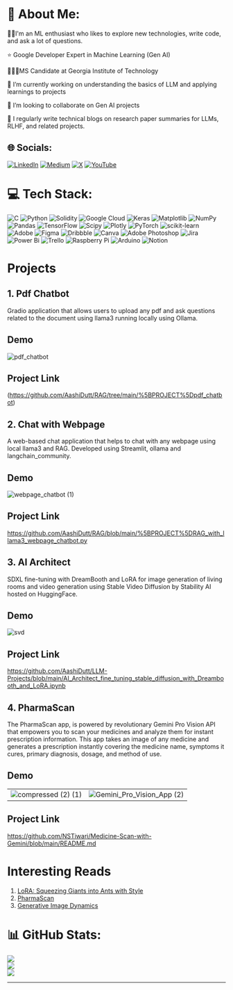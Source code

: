 # 💫 About Me:

🙋‍♀️I'm an ML enthusiast who likes to explore new technologies, write code, and ask a lot of questions.

⭐️ Google Developer Expert in Machine Learning (Gen AI)

👩🏻‍🎓MS Candidate at Georgia Institute of Technology

🔭 I’m currently working on understanding the basics of LLM and applying learnings to projects

👯 I’m looking to collaborate on Gen AI projects

📝 I regularly write technical blogs on research paper summaries for LLMs, RLHF, and related projects.

## 🌐 Socials:
[![LinkedIn](https://img.shields.io/badge/LinkedIn-%230077B5.svg?logo=linkedin&logoColor=white)](https://linkedin.com/in/https://www.linkedin.com/in/aashi-dutt/) [![Medium](https://img.shields.io/badge/Medium-12100E?logo=medium&logoColor=white)](https://medium.com/@@aashi-dutt3) [![X](https://img.shields.io/badge/X-black.svg?logo=X&logoColor=white)](https://x.com/https://twitter.com/aashidutt?lang=en) [![YouTube](https://img.shields.io/badge/YouTube-%23FF0000.svg?logo=YouTube&logoColor=white)](https://youtube.com/@https://www.youtube.com/channel/UC9le7mHF3O3RY7gDoQtZp8g) 

# 💻 Tech Stack:
![C](https://img.shields.io/badge/c-%2300599C.svg?style=flat&logo=c&logoColor=white) ![Python](https://img.shields.io/badge/python-3670A0?style=flat&logo=python&logoColor=ffdd54) ![Solidity](https://img.shields.io/badge/Solidity-%23363636.svg?style=flat&logo=solidity&logoColor=white) ![Google Cloud](https://img.shields.io/badge/GoogleCloud-%234285F4.svg?style=flat&logo=google-cloud&logoColor=white) ![Keras](https://img.shields.io/badge/Keras-%23D00000.svg?style=flat&logo=Keras&logoColor=white) ![Matplotlib](https://img.shields.io/badge/Matplotlib-%23ffffff.svg?style=flat&logo=Matplotlib&logoColor=black) ![NumPy](https://img.shields.io/badge/numpy-%23013243.svg?style=flat&logo=numpy&logoColor=white) ![Pandas](https://img.shields.io/badge/pandas-%23150458.svg?style=flat&logo=pandas&logoColor=white) ![TensorFlow](https://img.shields.io/badge/TensorFlow-%23FF6F00.svg?style=flat&logo=TensorFlow&logoColor=white) ![Scipy](https://img.shields.io/badge/SciPy-%230C55A5.svg?style=flat&logo=scipy&logoColor=%white) ![Plotly](https://img.shields.io/badge/Plotly-%233F4F75.svg?style=flat&logo=plotly&logoColor=white) ![PyTorch](https://img.shields.io/badge/PyTorch-%23EE4C2C.svg?style=flat&logo=PyTorch&logoColor=white) ![scikit-learn](https://img.shields.io/badge/scikit--learn-%23F7931E.svg?style=flat&logo=scikit-learn&logoColor=white) ![Adobe](https://img.shields.io/badge/adobe-%23FF0000.svg?style=flat&logo=adobe&logoColor=white) ![Figma](https://img.shields.io/badge/figma-%23F24E1E.svg?style=flat&logo=figma&logoColor=white) ![Dribbble](https://img.shields.io/badge/Dribbble-EA4C89?style=flat&logo=dribbble&logoColor=white) ![Canva](https://img.shields.io/badge/Canva-%2300C4CC.svg?style=flat&logo=Canva&logoColor=white) ![Adobe Photoshop](https://img.shields.io/badge/adobe%20photoshop-%2331A8FF.svg?style=flat&logo=adobe%20photoshop&logoColor=white)  ![Jira](https://img.shields.io/badge/jira-%230A0FFF.svg?style=flat&logo=jira&logoColor=white) ![Power Bi](https://img.shields.io/badge/power_bi-F2C811?style=flat&logo=powerbi&logoColor=black) ![Trello](https://img.shields.io/badge/Trello-%23026AA7.svg?style=flat&logo=Trello&logoColor=white) ![Raspberry Pi](https://img.shields.io/badge/-RaspberryPi-C51A4A?style=flat&logo=Raspberry-Pi) ![Arduino](https://img.shields.io/badge/-Arduino-00979D?style=flat&logo=Arduino&logoColor=white) ![Notion](https://img.shields.io/badge/Notion-%23000000.svg?style=flat&logo=notion&logoColor=white)

# Projects

## 1. Pdf Chatbot

Gradio application that allows users to upload any pdf and ask questions related to the document using llama3 running locally using Ollama.

## Demo
<!---![6B965BFD-62BC-43FA-95AD-8BD45CF4E1A1](https://github.com/AashiDutt/AashiDutt/assets/25379502/84c9fd06-9273-49df-a611-dd7abc18deb0)--->
![pdf_chatbot](https://github.com/AashiDutt/RAG/assets/25379502/36ea5ab7-fa1a-4801-9a0f-19101c37eb57)


## Project Link

(https://github.com/AashiDutt/RAG/tree/main/%5BPROJECT%5Dpdf_chatbot)

## 2. Chat with Webpage

A web-based chat application that helps to chat with any webpage using local llama3 and RAG. Developed using Streamlit, ollama and langchain_community.

## Demo
![webpage_chatbot (1)](https://github.com/AashiDutt/RAG/assets/25379502/81aa0401-93ae-4664-8535-70950408adce)


## Project Link

https://github.com/AashiDutt/RAG/blob/main/%5BPROJECT%5DRAG_with_llama3_webpage_chatbot.py

## 3. AI Architect

SDXL fine-tuning with DreamBooth and LoRA for image generation of living rooms and video generation using Stable Video Diffusion by Stability AI hosted on HuggingFace.

## Demo
<!---![6B965BFD-62BC-43FA-95AD-8BD45CF4E1A1](https://github.com/AashiDutt/AashiDutt/assets/25379502/84c9fd06-9273-49df-a611-dd7abc18deb0)--->
![svd](https://github.com/AashiDutt/AashiDutt/assets/25379502/9a7cc075-3cb4-489a-b7b9-83f938c55f43)


## Project Link

https://github.com/AashiDutt/LLM-Projects/blob/main/AI_Architect_fine_tuning_stable_diffusion_with_Dreambooth_and_LoRA.ipynb


## 4. PharmaScan

The PharmaScan app, is powered by revolutionary Gemini Pro Vision API that empowers you to scan your medicines and analyze them for instant prescription information. This app takes an image of any medicine and generates a prescription instantly covering the medicine name, symptoms it cures, primary diagnosis, dosage, and method of use.

## Demo
<p align="right">
  <table>
    <tr>
      <td><img src="https://github.com/NSTiwari/Medicine-Scan-with-Gemini/assets/25379502/a71f1e6d-0828-4b14-b3f2-545bf94cb4a8" alt="compressed (2) (1)"/></td>
      <td><img src="https://github.com/NSTiwari/Medicine-Scan-with-Gemini/assets/25379502/8a9686db-3c16-4850-aede-1d3c1822d509" alt="Gemini_Pro_Vision_App (2)"/></td>
    </tr>
  </table>
</p>

## Project Link

https://github.com/NSTiwari/Medicine-Scan-with-Gemini/blob/main/README.md

# Interesting Reads

1. [LoRA: Squeezing Giants into Ants with Style]([https://medium.com/p/b7e9af10584a/edit](https://aashi-dutt3.medium.com/lora-squeezing-giants-into-ants-with-style-b7e9af10584a)) 
2. [PharmaScan](https://aashi-dutt3.medium.com/pharmascan-with-gemini-1257d11940b5)
3. [Generative Image Dynamics](https://aashi-dutt3.medium.com/generative-image-dynamics-a-summary-fd92edce560d)
   
# 📊 GitHub Stats:
![](https://github-readme-stats.vercel.app/api?username=AashiDutt&theme=dark&hide_border=false&include_all_commits=true&count_private=false)<br/>
![](https://github-readme-streak-stats.herokuapp.com/?user=AashiDutt&theme=dark&hide_border=false)<br/>
![](https://github-readme-stats.vercel.app/api/top-langs/?username=AashiDutt&theme=dark&hide_border=false&include_all_commits=true&count_private=false&layout=compact)

<!---## 🏆 GitHub Trophies--->
<!---![](https://github-profile-trophy.vercel.app/?username=AashiDutt&theme=radical&no-frame=false&no-bg=true&margin-w=4)--->

<!---### ✍️ Random Dev Quote--->
<!---![](https://quotes-github-readme.vercel.app/api?type=horizontal&theme=radical)--->

---
<!---[![](https://visitcount.itsvg.in/api?id=AashiDutt&icon=0&color=0)](https://visitcount.itsvg.in)--->
